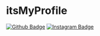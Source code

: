 # itsMyProfile
[![Github Badge](https://img.shields.io/badge/-Github-000?style=quare&labelColor=000&logo=Github&logoColor=white&link=link)](https://www.instagram.com/hikmetnrim) 
[![Instagram Badge](https://img.shields.io/badge/-Instagram-C13584?style=flat-quare&labelColor=C13584&logo=instagram&logoColor=white&link=link)](link)
